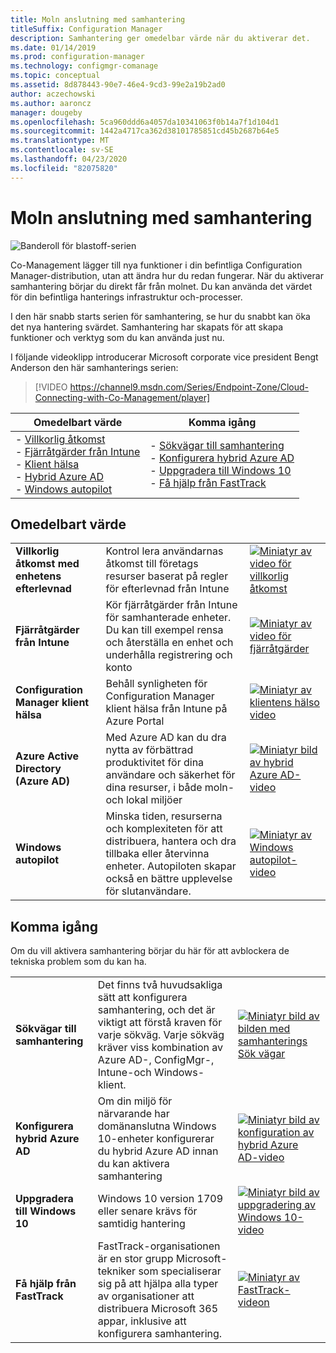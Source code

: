 ```yaml
---
title: Moln anslutning med samhantering
titleSuffix: Configuration Manager
description: Samhantering ger omedelbar värde när du aktiverar det.
ms.date: 01/14/2019
ms.prod: configuration-manager
ms.technology: configmgr-comanage
ms.topic: conceptual
ms.assetid: 8d878443-90e7-46e4-9cd3-99e2a19b2ad0
author: aczechowski
ms.author: aaroncz
manager: dougeby
ms.openlocfilehash: 5ca960ddd6a4057da10341063f0b14a7f1d104d1
ms.sourcegitcommit: 1442a4717ca362d38101785851cd45b2687b64e5
ms.translationtype: MT
ms.contentlocale: sv-SE
ms.lasthandoff: 04/23/2020
ms.locfileid: "82075820"
---
```

# <a name="cloud-connecting-with-co-management"></a>Moln anslutning med samhantering

![Banderoll för blastoff-serien](media/blastoff-banner.png)

Co-Management lägger till nya funktioner i din befintliga Configuration Manager-distribution, utan att ändra hur du redan fungerar. När du aktiverar samhantering börjar du direkt får från molnet. Du kan använda det värdet för din befintliga hanterings infrastruktur och-processer.

I den här snabb starts serien för samhantering, se hur du snabbt kan öka det nya hantering svärdet. Samhantering har skapats för att skapa funktioner och verktyg som du kan använda just nu.

I följande videoklipp introducerar Microsoft corporate vice president Bengt Anderson den här samhanterings serien:

> [!VIDEO https://channel9.msdn.com/Series/Endpoint-Zone/Cloud-Connecting-with-Co-Management/player]

| Omedelbart värde | Komma igång |
|-----------------|-----------------|
| - [Villkorlig åtkomst](#bkmk_ca)<br> - [Fjärråtgärder från Intune](#bkmk_remote)<br> - [Klient hälsa](#bkmk_client-health)<br> - [Hybrid Azure AD](#bkmk_hybrid-aad)<br> - [Windows autopilot](#bkmk_autopilot) | - [Sökvägar till samhantering](#bkmk_paths)<br> - [Konfigurera hybrid Azure AD](#bkmk_setup-hybrid-aad)<br> - [Uppgradera till Windows 10](#bkmk_upgrade-win10)<br> - [Få hjälp från FastTrack](#bkmk_fasttrack) |

## <a name="immediate-value"></a>Omedelbart värde

| | | |
|-|-|-|
| <a name="bkmk_ca"></a>**Villkorlig åtkomst med enhetens efterlevnad** | Kontrol lera användarnas åtkomst till företags resurser baserat på regler för efterlevnad från Intune | [![Miniatyr av video för villkorlig åtkomst](media/thumbnail-conditional-access.png)](quickstart-conditional-access.md) |
| <a name="bkmk_remote"></a>**Fjärråtgärder från Intune** | Kör fjärråtgärder från Intune för samhanterade enheter. Du kan till exempel rensa och återställa en enhet och underhålla registrering och konto | [![Miniatyr av video för fjärråtgärder](media/thumbnail-remote-action.png)](quickstart-remote-actions.md) |
| <a name="bkmk_client-health"></a>**Configuration Manager klient hälsa** | Behåll synligheten för Configuration Manager klient hälsa från Intune på Azure Portal | [![Miniatyr av klientens hälso video](media/thumbnail-client-health.png)](quickstart-client-health.md) |
| <a name="bkmk_hybrid-aad"></a>**Azure Active Directory (Azure AD)** | Med Azure AD kan du dra nytta av förbättrad produktivitet för dina användare och säkerhet för dina resurser, i både moln-och lokal miljöer | [![Miniatyr bild av hybrid Azure AD-video](media/thumbnail-azure-ad.png)](quickstart-hybrid-aad.md) |
| <a name="bkmk_autopilot"></a>**Windows autopilot** | Minska tiden, resurserna och komplexiteten för att distribuera, hantera och dra tillbaka eller återvinna enheter. Autopiloten skapar också en bättre upplevelse för slutanvändare. | [![Miniatyr av Windows autopilot-video](media/thumbnail-autopilot.png)](quickstart-autopilot.md) |

## <a name="getting-started"></a>Komma igång

Om du vill aktivera samhantering börjar du här för att avblockera de tekniska problem som du kan ha.

| | | |
|-|-|-|
| <a name="bkmk_paths"></a>**Sökvägar till samhantering** | Det finns två huvudsakliga sätt att konfigurera samhantering, och det är viktigt att förstå kraven för varje sökväg.  Varje sökväg kräver viss kombination av Azure AD-, ConfigMgr-, Intune-och Windows-klient. | [![Miniatyr bild av bilden med samhanterings Sök vägar](media/thumbnail-paths.png)](quickstart-paths.md) |
| <a name="bkmk_setup-hybrid-aad"></a>**Konfigurera hybrid Azure AD** | Om din miljö för närvarande har domänanslutna Windows 10-enheter konfigurerar du hybrid Azure AD innan du kan aktivera samhantering | [![Miniatyr bild av konfiguration av hybrid Azure AD-video](media/thumbnail-setup-azure-ad.png)](quickstart-setup-hybrid-aad.md) |
| <a name="bkmk_upgrade-win10"></a>**Uppgradera till Windows 10** | Windows 10 version 1709 eller senare krävs för samtidig hantering | [![Miniatyr bild av uppgradering av Windows 10-video](media/thumbnail-upgrade-win10.png)](quickstart-upgrade-win10.md) |
| <a name="bkmk_fasttrack"></a>**Få hjälp från FastTrack** | FastTrack-organisationen är en stor grupp Microsoft-tekniker som specialiserar sig på att hjälpa alla typer av organisationer att distribuera Microsoft 365 appar, inklusive att konfigurera samhantering. | [![Miniatyr av FastTrack-videon](media/thumbnail-fasttrack.png)](quickstart-fasttrack.md) |
